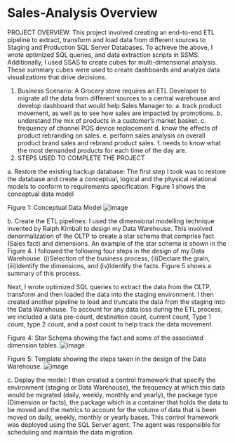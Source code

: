 # Sales-Analysis Overview 
PROJECT OVERVIEW: This project involved creating an end-to-end ETL pipeline to extract, transform and load data from different sources to Staging and Production SQL Server Databases. To achieve the above, I wrote optimized SQL queries, and data extraction scripts in SSMS. Additionally, I used SSAS to create cubes for multi-dimensional analysis. These summary cubes were used to create dashboards and analyze data visualizations that drive decisions.
1. Business Scenario: A Grocery store requires an ETL Developer to migrate all the data from different sources to a central warehouse and develop dashboard that would help Sales Manager to:
a.	track product movement, as well as to see how sales are impacted by promotions.
b.	understand the mix of products in a customer’s market basket.
c. 	frequency of channel POS device replacement
d.	know the effects of product rebranding on sales.
e. 	perform sales analysis on overall product brand sales and rebrand product sales.
f.	needs to know what the most demanded products for each time of the day are.
2. STEPS USED TO COMPLETE THE PROJECT

a. Restore the existing backup database:
The first step I took was to restore the database and create a conceptual, logical and the physical relational models to conform to requirements specification. Figure 1 shows the conceptual data model

Figure 1: Conceptual Data Model
![image](https://user-images.githubusercontent.com/99350558/234389121-bc526e05-3f7d-46f8-b21b-d8cf11eaf995.png)




b. Create the ETL pipelines:
I used the dimensional modelling technique invented by Ralph Kimball to design my Data Warehouse. This involved denormalization of the OLTP to create a star schema that comprise fact (Sales fact) and dimensions. An example of the star schema is shown in the Figure 4. I followed the following four steps in the design of my Data Warehouse. (i)Selection of the business process, (ii)Declare the grain, (iii)Identify the dimensions, and (iv)Identify the facts. Figure 5 shows a summary of this process.

Next, I wrote optimized SQL queries to extract the data from the OLTP, transform and then loaded the data into the staging environment. I then created another pipeline to load and truncate the data from the staging into the Data Warehouse. To account for any data loss during the ETL process, we included a data pre-count, destination count, current count, Type 1 count, type 2 count, and a post count to help track the data movement.

Figure 4: Star Schema showing the fact and some of the associated dimension tables.
![image](https://user-images.githubusercontent.com/99350558/234393970-71de0994-e926-4e5a-aa08-223061cdcf27.png)


Figure 5: Template showing the steps taken in the design of the Data Warehouse.
![image](https://user-images.githubusercontent.com/99350558/234394317-843b3dcf-17d4-4f00-a53c-809bb2ee87f6.png)


c. Deploy the model: I then created a control framework that specify the environment (staging or Data Warehouse), the frequency at which this data would be migrated (daily, weekly, monthly and yearly), the package type (Dimension or facts), the package which is a container that holds the data to be moved and the metrics to account for the volume of data that is been moved on daily, weekly, monthly or yearly bases. This control framework was deployed using the SQL Server agent. The agent was responsible for scheduling and maintain the data migration.


